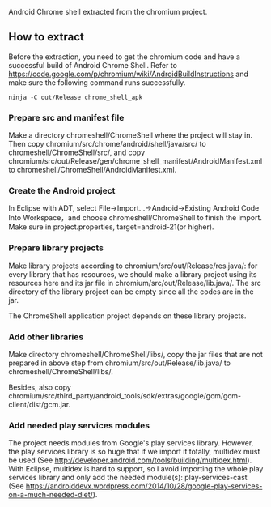 Android Chrome shell extracted from the chromium project.

## How to extract

Before the extraction, you need to get the chromium code and have a successful build of Android Chrome Shell.
Refer to <https://code.google.com/p/chromium/wiki/AndroidBuildInstructions> and make sure the following command runs successfully.

	ninja -C out/Release chrome_shell_apk
	
### Prepare src and manifest file

Make a directory chromeshell/ChromeShell where the project will stay in. Then copy chromium/src/chrome/android/shell/java/src/ to chromeshell/ChromeShell/src/, 
and copy chromium/src/out/Release/gen/chrome\_shell\_manifest/AndroidManifest.xml to chromeshell/ChromeShell/AndroidManifest.xml.

### Create the Android project

In Eclipse with ADT, select File->Import...->Android->Existing Android Code Into Workspace，and choose chromeshell/ChromeShell to
finish the import. Make sure in project.properties, target=android-21(or higher).

### Prepare library projects

Make library projects according to chromium/src/out/Release/res.java/: for every library that has resources, we should make a library project using its resources here and its jar file in chromium/src/out/Release/lib.java/.
The src directory of the library project can be empty since all the codes are in the jar.

The ChromeShell application project depends on these library projects.

### Add other libraries

Make directory chromeshell/ChromeShell/libs/, copy the jar files that are not prepared in above step from chromium/src/out/Release/lib.java/ to chromeshell/ChromeShell/libs/.

Besides, also copy chromium/src/third_party/android_tools/sdk/extras/google/gcm/gcm-client/dist/gcm.jar.

### Add needed play services modules

The project needs modules from Google's play services library. However, the play services library is so huge that if we import it totally, multidex must be used (See <http://developer.android.com/tools/building/multidex.html>).
With Eclipse, multidex is hard to support, so I avoid importing the whole play services library and only add the needed module(s): play-services-cast
(See <https://androiddevx.wordpress.com/2014/10/28/google-play-services-on-a-much-needed-diet/>).
